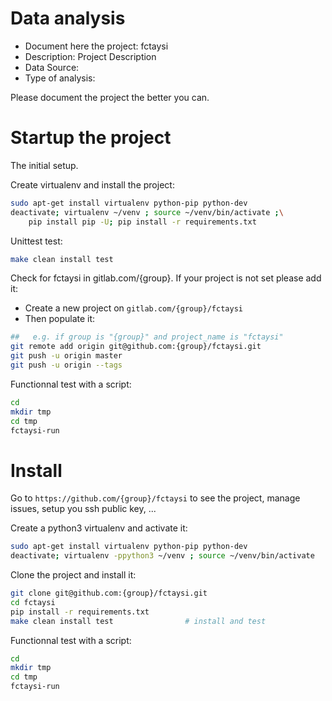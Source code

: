 # Data analysis
- Document here the project: fctaysi
- Description: Project Description
- Data Source:
- Type of analysis:

Please document the project the better you can.

# Startup the project

The initial setup.

Create virtualenv and install the project:
```bash
sudo apt-get install virtualenv python-pip python-dev
deactivate; virtualenv ~/venv ; source ~/venv/bin/activate ;\
    pip install pip -U; pip install -r requirements.txt
```

Unittest test:
```bash
make clean install test
```

Check for fctaysi in gitlab.com/{group}.
If your project is not set please add it:

- Create a new project on `gitlab.com/{group}/fctaysi`
- Then populate it:

```bash
##   e.g. if group is "{group}" and project_name is "fctaysi"
git remote add origin git@github.com:{group}/fctaysi.git
git push -u origin master
git push -u origin --tags
```

Functionnal test with a script:

```bash
cd
mkdir tmp
cd tmp
fctaysi-run
```

# Install

Go to `https://github.com/{group}/fctaysi` to see the project, manage issues,
setup you ssh public key, ...

Create a python3 virtualenv and activate it:

```bash
sudo apt-get install virtualenv python-pip python-dev
deactivate; virtualenv -ppython3 ~/venv ; source ~/venv/bin/activate
```

Clone the project and install it:

```bash
git clone git@github.com:{group}/fctaysi.git
cd fctaysi
pip install -r requirements.txt
make clean install test                # install and test
```
Functionnal test with a script:

```bash
cd
mkdir tmp
cd tmp
fctaysi-run
```
